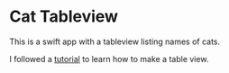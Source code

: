 # Cat Tableview

This is a swift app with a tableview listing names of cats.  

I followed a [tutorial](https://www.youtube.com/watch?v=Uht9xMj2sB0) to learn how to make a table view.  
